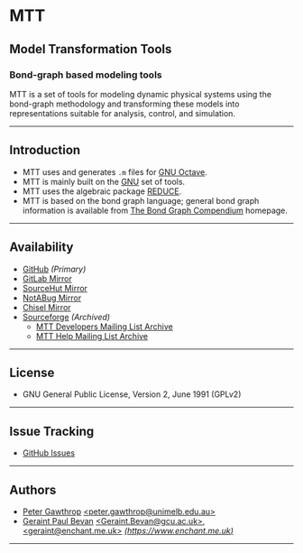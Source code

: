 # MTT

## Model Transformation Tools

### Bond-graph based modeling tools

MTT is a set of tools for modeling dynamic physical systems using the bond-graph methodology and transforming these models into representations suitable for analysis, control, and simulation.

----

## Introduction

- MTT uses and generates `.m` files for [GNU Octave](https://www.octave.org/).
- MTT is mainly built on the [GNU](https://gnu.org/) set of tools.
- MTT uses the algebraic package [REDUCE](https://reduce-algebra.sourceforge.io/).
- MTT is based on the bond graph language; general bond graph information is available from [The Bond Graph Compendium](https://www2.engr.arizona.edu/~cellier/bg.html) homepage.

----

## Availability

- [GitHub](https://github.com/reduce-algebra/mtt) *(Primary)*
- [GitLab Mirror](https://gitlab.com/reduce-algebra/mtt)
- [SourceHut Mirror](https://git.sr.ht/~trn/mtt)
- [NotABug Mirror](https://notabug.org/reduce-algebra/mtt/)
- [Chisel Mirror](https://chiselapp.com/user/reduce-algebra/repository/mtt)
- [Sourceforge](http://mtt.sf.net) *(Archived)*
  - [MTT Developers Mailing List Archive](https://sourceforge.net/p/mtt/mailman/mtt-developers/?limit=250&style=threaded)
  - [MTT Help Mailing List Archive](https://sourceforge.net/p/mtt/mailman/mtt-help/?limit=250&style=threaded)

----

## License

- GNU General Public License, Version 2, June 1991 (GPLv2)

----

## Issue Tracking

- [GitHub Issues](https://github.com/reduce-algebra/mtt/issues)

----

## Authors

- [Peter Gawthrop](http://www.gawthrop.net/) [\<peter.gawthrop@unimelb.edu.au\>](mailto:peter.gawthrop@unimelb.edu.au)
- [Geraint Paul Bevan](https://www.gcu.ac.uk/cebe/staff/geraint%20bevan/) [\<Geraint.Bevan@gcu.ac.uk\>](mailto:Geraint.Bevan@gcu.ac.uk), [\<geraint@enchant.me.uk\>](mailto:geraint@enchant.me.uk) [*(https://www.enchant.me.uk)*](https://www.enchant.me.uk/)

----
